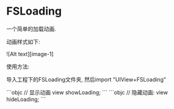 # FSLoading
一个简单的加载动画.<p>
动画样式如下:<p>
<p>
![Alt text][image-1]<p>
使用方法:<p>
导入工程下的FSLoading文件夹, 然后import "UIView+FSLoading"<p>
```objc
// 显示动画
view showLoading;
```
```objc
// 隐藏动画:
view hideLoading;
```


[image-1]:	https://github.com/lifution/FSLoading/blob/master/gif/Loading.gif